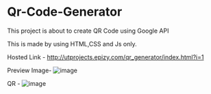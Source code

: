 # Qr-Code-Generator
This project is about to create QR Code using Google API

This is made by using HTML,CSS and Js only.

Hosted Link - http://utprojects.epizy.com/qr_generator/index.html?i=1

Preview Image- 
![image](https://user-images.githubusercontent.com/63789702/192029034-3866415b-bdca-43bc-98b9-4e881454f814.png)

QR -
![image](https://user-images.githubusercontent.com/63789702/192029139-743ec47e-5a95-426e-860b-660d08dc1293.png)



